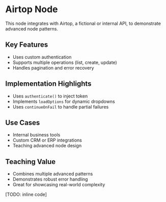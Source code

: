 # Airtop Node

This node integrates with Airtop, a fictional or internal API, to demonstrate advanced node patterns.

## Key Features
- Uses custom authentication
- Supports multiple operations (list, create, update)
- Handles pagination and error recovery

## Implementation Highlights
- Uses `authenticate()` to inject token
- Implements `loadOptions` for dynamic dropdowns
- Uses `continueOnFail` to handle partial failures

## Use Cases
- Internal business tools
- Custom CRM or ERP integrations
- Teaching advanced node design

## Teaching Value
- Combines multiple advanced patterns
- Demonstrates robust error handling
- Great for showcasing real-world complexity

[TODO: inline code]
